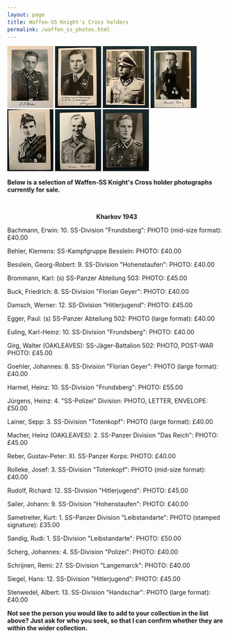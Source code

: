 ```yaml
---
layout: page
title: Waffen-SS Knight's Cross holders
permalink: /waffen_ss_photos.html
---
```


<div id="axisforces">
<p float="left">
<img src="./assets/Rolleke copy.jpg"/>
<img src="./assets/Siegel Hans copy.jpg"/>
<img src="./assets/Sandig copy.jpg"/>
<img src="./assets/Rudolf Richard copy.jpg"/>
<img src="./assets/Schrijnen studio copy.jpg"/>
<img src="./assets/Damsch copy.jpg"/>
<img src="./assets/Brommann copy.jpg"/>
<br />  
<p><b>Below is a selection of Waffen-SS Knight's Cross holder photographs currently for sale.</b></p>
<br />
<p><b><center>Kharkov 1943</center></b></p>  
<p>Bachmann,	Erwin:	10. SS-Division "Frundsberg":	PHOTO (mid-size format): £40.00
<p>Behler,	Klemens:	SS-Kampfgruppe Besslein:	PHOTO: £40.00
<p>Besslein,	Georg-Robert:	9. SS-Division "Hohenstaufen":	PHOTO: £40.00
<p>Brommann,	Karl:	(s) SS-Panzer Abteilung 503:	PHOTO: £45.00
<p>Buck,	Friedrich:	8. SS-Division "Florian Geyer":	PHOTO: £40.00
<p>Damsch,	Werner:	12. SS-Division "Hitlerjugend":	PHOTO: £45.00
<p>Egger,	Paul:	(s) SS-Panzer Abteilung 502:	PHOTO (large format): £40.00
<p>Euling,	Karl-Heinz:	10. SS-Division "Frundsberg":	PHOTO: £40.00
<p>Girg,	Walter (OAKLEAVES): SS-Jäger-Battalion 502:	PHOTO, POST-WAR PHOTO:	£45.00
<p>Goehler,	Johannes:	8. SS-Division "Florian Geyer":	PHOTO (large format): £40.00
<p>Harmel,	Heinz:	10. SS-Division "Frundsberg":	PHOTO: £55.00
<p>Jürgens,	Heinz: 4. "SS-Polizei" Division:	PHOTO, LETTER, ENVELOPE:	£50.00
<p>Lainer,	Sepp:	3. SS-Division "Totenkopf":	PHOTO (large format): £40.00
<p>Macher,	Heinz (OAKLEAVES): 2. SS-Panzer Division "Das Reich":	PHOTO:	£45.00
<p>Reber,	Gustav-Peter:	XI. SS-Panzer Korps:	PHOTO: £40.00
<p>Rolleke,	Josef:	3. SS-Division "Totenkopf":	PHOTO (mid-size format): £40.00
<p>Rudolf,	Richard:	12. SS-Division "Hitlerjugend":	PHOTO: £45.00
<p>Sailer,	Johann:	9. SS-Division "Hohenstaufen":	PHOTO: £40.00
<p>Sametreiter,	Kurt:	1. SS-Panzer Division "Leibstandarte":	PHOTO (stamped signature): £35.00  
<p>Sandig,	Rudi:	1. SS-Division "Leibstandarte":	PHOTO: £50.00
<p>Scherg,	Johannes:	4. SS-Division "Polizei":	PHOTO: £40.00
<p>Schrijnen,	Remi:	27. SS-Division "Langemarck":	PHOTO: £40.00
<p>Siegel,	Hans:	12. SS-Division "Hitlerjugend":	PHOTO: £45.00
<p>Stenwedel,	Albert:	13. SS-Division "Handschar":	PHOTO (large format): £40.00
<br />
<p><b><centre>Not see the person you would like to add to your collection in the list above? Just ask for who you seek, so that I can confirm whether they are within the wider collection.
